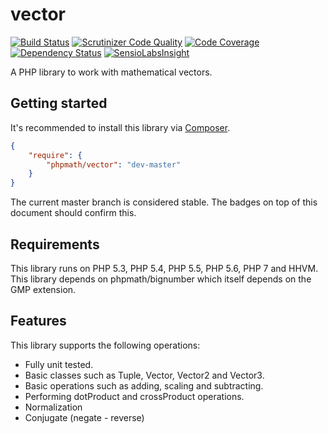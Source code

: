 # vector

[![Build Status](https://travis-ci.org/phpmath/vector.svg?branch=master)](https://travis-ci.org/phpmath/vector)
[![Scrutinizer Code Quality](https://scrutinizer-ci.com/g/phpmath/vector/badges/quality-score.png?b=master)](https://scrutinizer-ci.com/g/phpmath/vector/?branch=master)
[![Code Coverage](https://scrutinizer-ci.com/g/phpmath/vector/badges/coverage.png?b=master)](https://scrutinizer-ci.com/g/phpmath/vector/?branch=master)
[![Dependency Status](https://www.versioneye.com/user/projects/55356e9b7f43bc60fe00007f/badge.svg?style=flat)](https://www.versioneye.com/user/projects/55356e9b7f43bc60fe00007f)
[![SensioLabsInsight](https://insight.sensiolabs.com/projects/543e6009-49ee-4239-91c4-985cfdd32d50/mini.png)](https://insight.sensiolabs.com/projects/543e6009-49ee-4239-91c4-985cfdd32d50)

A PHP library to work with mathematical vectors.

## Getting started

It's recommended to install this library via [Composer](https://getcomposer.org).

```json
{
    "require": {
        "phpmath/vector": "dev-master"
    }
}
```

The current master branch is considered stable. The badges on top of this document should confirm this.

## Requirements

This library runs on PHP 5.3, PHP 5.4, PHP 5.5, PHP 5.6, PHP 7 and HHVM. This library depends on phpmath/bignumber 
which itself depends on the GMP extension.

## Features

This library supports the following operations:

* Fully unit tested.
* Basic classes such as Tuple, Vector, Vector2 and Vector3.
* Basic operations such as adding, scaling and subtracting.
* Performing dotProduct and crossProduct operations.
* Normalization
* Conjugate (negate - reverse)
